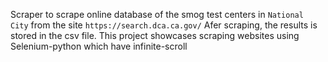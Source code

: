 Scraper to scrape online database of the smog test centers in `National City`
from the site `https://search.dca.ca.gov/`
Afer scraping, the results is stored in the csv file.
This project showcases scraping websites using Selenium-python which have infinite-scroll
